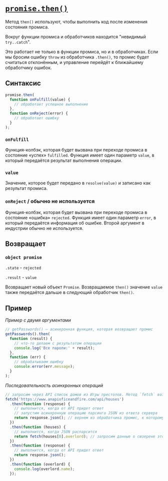 # [`promise.then()`](../index.md)

Метод `then()` используют, чтобы выполнить код после изменения состояния промиса.

Вокруг функции промиса и обработчиков находится "невидимый `try..catch`".

Это работает не только в функции промиса, но и в обработчиках. Если мы бросим ошибку `throw` из обработчика `.then()`, то промис будет считаться отклонённым, и управление перейдёт к ближайшему обработчику ошибок.

## Синтаксис

```js
promise.then(
  function onFulfill(value) {
    // обработает успешное выполнение
  },
  function onReject(error) {
    // обработает ошибку
  }
);
```

### `onFulfill`

Функция-колбэк, которая будет вызвана при переходе промиса в состояние «успех» `fulfilled`. Функция имеет один параметр `value`, в который передаётся результат выполнения операции.

### `value`

Значение, которое будет передано в `resolve(value)` и записано как результат промиса.

### `onReject` / обычно не используется

Функция-колбэк, которая будет вызвана при переходе промиса в состояние «ошибка» `rejected`. Функция имеет один параметр `error`, в который передаётся информация об ошибке. Второй аргумент в индустрии обычно не используется.

## Возвращает

### `object promise`

`.state` - `rejected`

`.result` - `value`

Возвращает новый объект `Promise`. Возвращаемое `then()` значение `value` также передаётся дальше в следующий обработчик `then()`.

## Пример

_Пример с двумя аргументами_

```js
// getPasswords() — асинхронная функция, которая возвращает промис
getPasswords().then(
  function (result) {
    // что-то делаем с результатом операции
    console.log('Все пароли:' + result);
  },
  function (err) {
    // обрабатываем ошибку
    console.error(err.message);
  }
);
```

_Последовательность асинхронных операций_

```js
// запросим через API список домов из Игры престолов. Метод `fetch` возвращает промис
fetch('https://www.anapioficeandfire.com/api/houses')
  .then(function (response) {
    // выполнится, когда от API придет ответ
    // запустим асинхронную операцию парсинга JSON из ответа сервера
    return response.json(); // вернем из обработчика промис, к которому добавим then
  })
  .then(function (houses) {
    // выполнится, когда JSON распарсится
    return fetch(houses[0].overlord); // запросим данные о сюзерене этого дома
  })
  .then(function (response) {
    // выполнится, когда от API придет ответ
    return response.json();
  })
  .then(function (overlord) {
    console.log(overlord.name);
  });
```
